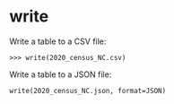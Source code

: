# write

Write a table to a CSV file:

`>>> write(2020_census_NC.csv)`

Write a table to a JSON file:

`write(2020_census_NC.json, format=JSON)`